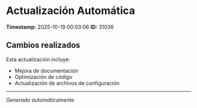 # Actualización Automática

**Timestamp:** 2025-10-19 00:03:06
**ID:** 31036

## Cambios realizados

Esta actualización incluye:
- Mejora de documentación
- Optimización de código
- Actualización de archivos de configuración

---
*Generado automáticamente*
